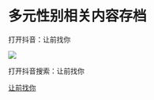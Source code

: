 # 多元性别相关内容存档

打开抖音：让前找你

![](https://p1-goku.byteimg.com/tos-cn-i-ibbynm92il/cf4c454d1396492dbdd87b805917acfd~tplv-ibbynm92il-image.png)

打开抖音搜索：让前找你

[让前找你](https://v.douyin.com/CeiJ1qh7d/)